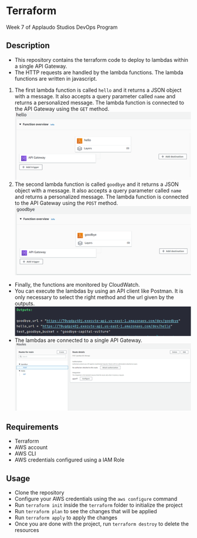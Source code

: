 # Terraform
Week 7 of Applaudo Studios DevOps Program

## Description
- This repository contains the terraform code to deploy to lambdas within a single API Gateway.
- The HTTP requests are handled by the lambda functions. The lambda functions are written in javascript.
1. The first lambda function is called `hello` and it returns a JSON object with a message. 
It also accepts a query parameter called `name` and returns a personalized message.
The lambda function is connected to the API Gateway using the `GET` method.
![hello](images/hello.png)
2. The second lambda function is called `goodbye` and it returns a JSON object with a message.
It also accepts a query parameter called `name` and returns a personalized message.
The lambda function is connected to the API Gateway using the `POST` method.
![goodbye](images/goodbye.png)
- Finally, the functions are monitored by CloudWatch.
- You can execute the lambdas by using an API client like Postman. 
It is only necessary to select the right method and the url given by the outputs. 
![outputs](images/outputs.png)
- The lambdas are connected to a single API Gateway.
![api_gateway](images/api_gateway.png)
## Requirements
- Terraform
- AWS account
- AWS CLI
- AWS credentials configured using a IAM Role

## Usage
- Clone the repository
- Configure your AWS credentials using the `aws configure` command
- Run `terraform init` inside the `terraform` folder to initialize the project
- Run `terraform plan` to see the changes that will be applied
- Run `terraform apply` to apply the changes
- Once you are done with the project, run `terraform destroy` to delete the resources